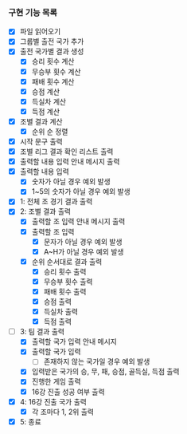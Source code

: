### 구현 기능 목록

- [x]  파일 읽어오기
- [x]  그룹별 출전 국가 추가
- [x]  출전 국가별 결과 생성
    - [x]  승리 횟수 계산
    - [x]  무승부 횟수 계산
    - [x]  패배 횟수 계산
    - [x]  승점 계산
    - [x]  득실차 계산
    - [x]  득점 계산
- [x]  조별 결과 계산
    - [x]  순위 순 정렬
- [x]  시작 문구 출력
- [x]  조별 리그 결과 확인 리스트 출력
- [x]  출력할 내용 입력 안내 메시지 출력
- [x]  출력할 내용 입력
    - [x]  숫자가 아닐 경우 예외 발생
    - [x]  1~5의 숫자가 아닐 경우 예외 발생
- [x]  1: 전체 조 경기 결과 출력
- [x]  2: 조별 결과 출력
    - [x]  출력할 조 입력 안내 메시지 출력
    - [x]  출력할 조 입력
        - [x]  문자가 아닐 경우 예외 발생
        - [x]  A~H가 아닐 경우 예외 발생
    - [x]  순위 순서대로 결과 출력
        - [x]  승리 횟수 출력
        - [x]  무승부 횟수 출력
        - [x]  패배 횟수 출력
        - [x]  승점 출력
        - [x]  득실차 출력
        - [x]  득점 출력
- [ ]  3: 팀 결과 출력
    - [x]  출력할 국가 입력 안내 메시지
    - [x]  출력할 국가 입력
        - [ ]  존재하지 않는 국가일 경우 예외 발생
    - [x]  입력받은 국가의 승, 무, 패, 승점, 골득실, 득점 출력
    - [x]  진행한 게임 출력
    - [x]  16강 진출 성공 여부 출력
- [x]  4: 16강 진출 국가 출력
    - [x]  각 조마다 1, 2위 출력
- [x]  5: 종료